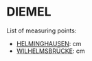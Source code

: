 # DIEMEL

List of measuring points:

* [HELMINGHAUSEN](./HELMINGHAUSEN): <Value topic="rivers/pegel-online/DIEMEL/HELMINGHAUSEN/measurementValue"/> cm
* [WILHELMSBRÜCKE](./WILHELMSBRÜCKE): <Value topic="rivers/pegel-online/DIEMEL/WILHELMSBRUECKE/measurementValue"/> cm
